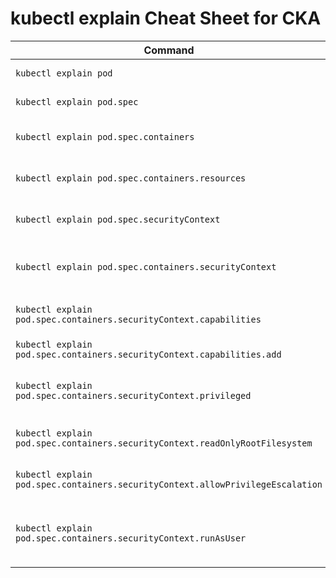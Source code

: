 
# kubectl explain Cheat Sheet for CKA

| Command                                                                                     | Description                                            |
|---------------------------------------------------------------------------------------------|--------------------------------------------------------|
| `kubectl explain pod`                                                                       | Base pod object                                        |
| `kubectl explain pod.spec`                                                                  | Pod spec section                                       |
| `kubectl explain pod.spec.containers`                                                       | Container array definition                             |
| `kubectl explain pod.spec.containers.resources`                                             | Resource limits and requests                           |
| `kubectl explain pod.spec.securityContext`                                                  | Pod-level security context                             |
| `kubectl explain pod.spec.containers.securityContext`                                       | Container-level security context                       |
| `kubectl explain pod.spec.containers.securityContext.capabilities`                          | Linux capabilities section                             |
| `kubectl explain pod.spec.containers.securityContext.capabilities.add`                      | Capabilities to add                                    |
| `kubectl explain pod.spec.containers.securityContext.privileged`                            | Run container in privileged mode                       |
| `kubectl explain pod.spec.containers.securityContext.readOnlyRootFilesystem`                | Mount root FS as read-only                             |
| `kubectl explain pod.spec.containers.securityContext.allowPrivilegeEscalation`              | Prevent privilege escalation                           |
| `kubectl explain pod.spec.containers.securityContext.runAsUser`                             | Run container with specific UID                        |


